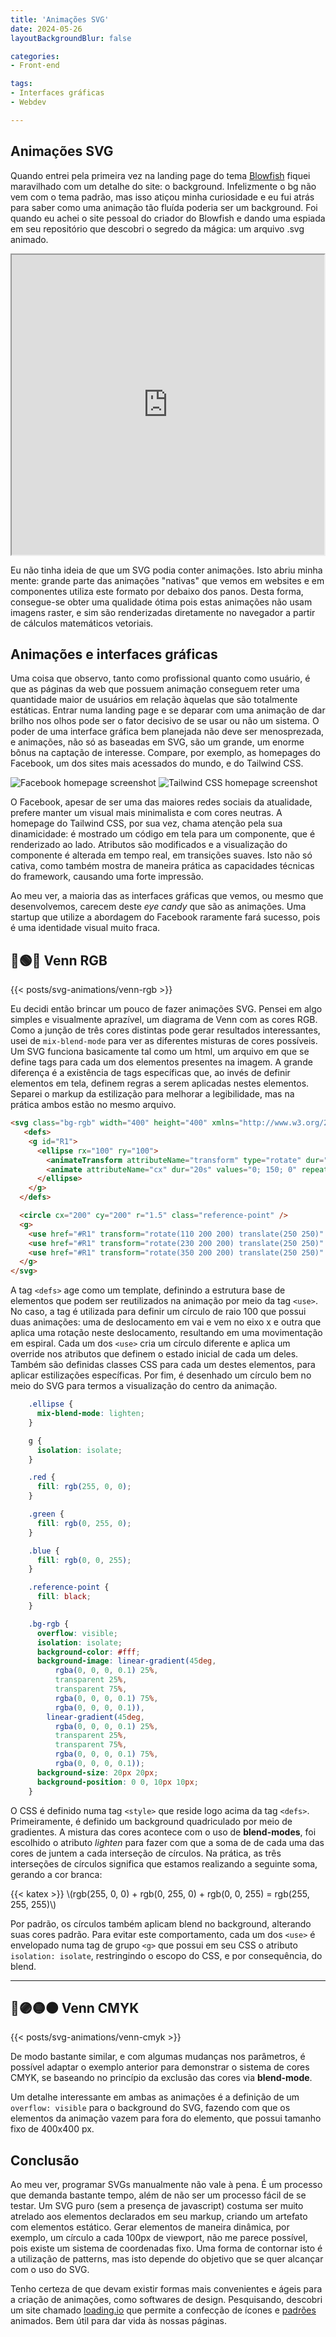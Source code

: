 ```yaml
---
title: 'Animações SVG'
date: 2024-05-26
layoutBackgroundBlur: false

categories:
- Front-end

tags:
- Interfaces gráficas
- Webdev

---
```


## Animações SVG

Quando entrei pela primeira vez na landing page do tema [Blowfish](https://blowfish.page/) fiquei maravilhado com um detalhe do site: o background. Infelizmente o bg não vem com o tema padrão, mas isso atiçou minha curiosidade e eu fui atrás para saber como uma animação tão fluída poderia ser um background. Foi quando eu achei o site pessoal do criador do Blowfish e dando uma espiada em seu repositório que descobri o segredo da mágica: um arquivo .svg animado.

<iframe 
  src="https://blowfish.page/" 
  width="500px" 
  height="480px"
>
</iframe>

Eu não tinha ideia de que um SVG podia conter animações. Isto abriu minha mente: grande parte das animações "nativas" que vemos em websites e em componentes utiliza este formato por debaixo dos panos. Desta forma, consegue-se obter uma qualidade ótima pois estas animações não usam imagens raster, e sim são renderizadas diretamente no navegador a partir de cálculos matemáticos vetoriais.

## Animações e interfaces gráficas

Uma coisa que observo, tanto como profissional quanto como usuário, é que as páginas da web que possuem animação conseguem reter uma quantidade maior de usuários em relação àquelas que são totalmente estáticas. Entrar numa landing page e se deparar com uma animação de dar brilho nos olhos pode ser o fator decisivo de se usar ou não um sistema. O poder de uma interface gráfica bem planejada não deve ser menosprezada, e animações, não só as baseadas em SVG, são um grande, um enorme bônus na captação de interesse. Compare, por exemplo, as homepages do Facebook, um dos sites mais acessados do mundo, e do Tailwind CSS.

![Facebook homepage screenshot](facebook.png "Homepage do Facebook")
![Tailwind CSS homepage screenshot](tailwind.png "Homepage do Tailwind CSS")

O Facebook, apesar de ser uma das maiores redes sociais da atualidade, prefere manter um visual mais minimalista e com cores neutras. A homepage do Tailwind CSS, por sua vez, chama atenção pela sua dinamicidade: é mostrado um código em tela para um componente, que é renderizado ao lado. Atributos são modificados e a visualização do componente é alterada em tempo real, em transições suaves. Isto não só cativa, como também mostra de maneira prática as capacidades técnicas do framework, causando uma forte impressão.

Ao meu ver, a maioria das as interfaces gráficas que vemos, ou mesmo que desenvolvemos, carecem deste *eye candy* que são as animações. Uma startup que utilize a abordagem do Facebook raramente fará sucesso, pois é uma identidade visual muito fraca. 


## 🔴🟢🔵 Venn RGB

{{< posts/svg-animations/venn-rgb >}}

Eu decidi então brincar um pouco de fazer animações SVG. Pensei em algo simples e visualmente aprazível, um diagrama de Venn com as cores RGB. Como a junção de três cores distintas pode gerar resultados interessantes, usei de `mix-blend-mode` para ver as diferentes misturas de cores possíveis. Um SVG funciona basicamente tal como um html, um arquivo em que se define tags para cada um dos elementos presentes na imagem. A grande diferença é a existência de tags específicas que, ao invés de definir elementos em tela, definem regras a serem aplicadas nestes elementos. Separei o markup da estilização para melhorar a legibilidade, mas na prática ambos estão no mesmo arquivo.

```html
<svg class="bg-rgb" width="400" height="400" xmlns="http://www.w3.org/2000/svg">
   <defs>
    <g id="R1">
      <ellipse rx="100" ry="100">
        <animateTransform attributeName="transform" type="rotate" dur="1s" from="0" to="360" repeatCount="indefinite" />
        <animate attributeName="cx" dur="20s" values="0; 150; 0" repeatCount="indefinite" />
      </ellipse>
    </g>
  </defs>

  <circle cx="200" cy="200" r="1.5" class="reference-point" />
  <g>
    <use href="#R1" transform="rotate(110 200 200) translate(250 250)" class="red ellipse" />
    <use href="#R1" transform="rotate(230 200 200) translate(250 250)" class="green ellipse" />
    <use href="#R1" transform="rotate(350 200 200) translate(250 250)" class="blue ellipse" />
  </g>
</svg>
```

A tag `<defs>` age como um template, definindo a estrutura base de elementos que podem ser reutilizados na animação por meio da tag `<use>`. No caso, a tag é utilizada para definir um círculo de raio 100 que possui duas animações: uma de deslocamento em vai e vem no eixo x e outra que aplica uma rotação neste deslocamento, resultando em uma movimentação em espiral. Cada um dos `<use>` cria um círculo diferente e aplica um override nos atributos que definem o estado inicial de cada um deles. Também são definidas classes CSS para cada um destes elementos, para aplicar estilizações específicas. Por fim, é desenhado um círculo bem no meio do SVG para termos a visualização do centro da animação.

```css
    .ellipse {
      mix-blend-mode: lighten;
    }

    g {
      isolation: isolate;
    }

    .red {
      fill: rgb(255, 0, 0);
    }

    .green {
      fill: rgb(0, 255, 0);
    }

    .blue {
      fill: rgb(0, 0, 255);
    }

    .reference-point {
      fill: black;
    }

    .bg-rgb {
      overflow: visible;
      isolation: isolate;
      background-color: #fff;
      background-image: linear-gradient(45deg,
          rgba(0, 0, 0, 0.1) 25%,
          transparent 25%,
          transparent 75%,
          rgba(0, 0, 0, 0.1) 75%,
          rgba(0, 0, 0, 0.1)),
        linear-gradient(45deg,
          rgba(0, 0, 0, 0.1) 25%,
          transparent 25%,
          transparent 75%,
          rgba(0, 0, 0, 0.1) 75%,
          rgba(0, 0, 0, 0.1));
      background-size: 20px 20px;
      background-position: 0 0, 10px 10px;
    }
```

O CSS é definido numa tag `<style>` que reside logo acima da tag `<defs>`. Primeiramente, é definido um background quadriculado por meio de gradientes. A mistura das cores acontece com o uso de **blend-modes**, foi escolhido o atributo *lighten* para fazer com que a soma de de cada uma das cores de juntem a cada interseção de círculos. Na prática, as três interseções de círculos significa que estamos realizando a seguinte soma, gerando a cor branca:

{{< katex >}}
\\(rgb(255, 0, 0) + rgb(0, 255, 0) + rgb(0, 0, 255) = rgb(255, 255, 255)\\)

Por padrão, os círculos também aplicam blend no background, alterando suas cores padrão. Para evitar este comportamento, cada um dos `<use>` é envelopado numa tag de grupo `<g>` que possui em seu CSS o atributo `isolation: isolate`, restringindo o escopo do CSS, e por consequência, do blend.


---

## 🔵🟣🟡⚫ Venn CMYK

{{< posts/svg-animations/venn-cmyk >}}

De modo bastante similar, e com algumas mudanças nos parâmetros, é possível adaptar o exemplo anterior para demonstrar o sistema de cores CMYK, se baseando no princípio da exclusão das cores via **blend-mode**.

Um detalhe interessante em ambas as animações é a definição de um `overflow: visible` para o background do SVG, fazendo com que os elementos da animação vazem para fora do elemento, que possui tamanho fixo de 400x400 px.

<!-- ## 👁️ Hyperzone background -->


## Conclusão

Ao meu ver, programar SVGs manualmente não vale à pena. É um processo que demanda bastante tempo, além de não ser um processo fácil de se testar. Um SVG puro (sem a presença de javascript) costuma ser muito atrelado aos elementos declarados em seu markup, criando um artefato com elementos estático. Gerar elementos de maneira dinâmica, por exemplo, um círculo a cada 100px de viewport, não me parece possível, pois existe um sistema de coordenadas fixo. Uma forma de contornar isto é a utilização de patterns, mas isto depende do objetivo que se quer alcançar com o uso do SVG.

Tenho certeza de que devam existir formas mais convenientes e ágeis para a criação de animações, como softwares de design. Pesquisando, descobri um site chamado [loading.io](https://loading.io/) que permite a confecção de ícones e [padrões](https://loading.io/pattern/) animados. Bem útil para dar vida às nossas páginas.
